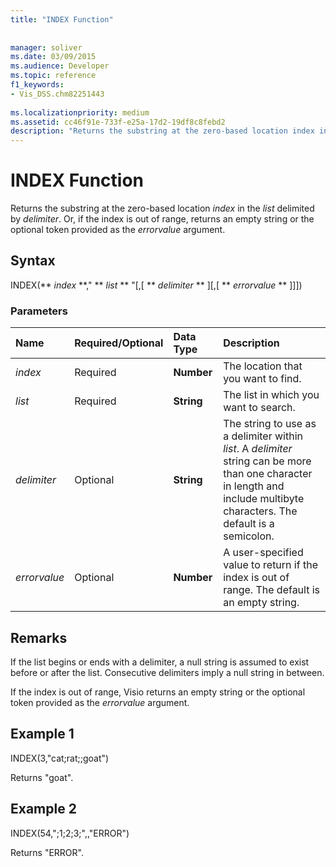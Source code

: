 ```yaml
---
title: "INDEX Function"
 
 
manager: soliver
ms.date: 03/09/2015
ms.audience: Developer
ms.topic: reference
f1_keywords:
- Vis_DSS.chm82251443
 
ms.localizationpriority: medium
ms.assetid: cc46f91e-733f-e25a-17d2-19df8c8febd2
description: "Returns the substring at the zero-based location index in the list delimited by delimiter. Or, if the index is out of range, returns an empty string or the optional token provided as the errorvalue argument."
---
```


# INDEX Function

Returns the substring at the zero-based location  _index_ in the _list_ delimited by  _delimiter_. Or, if the index is out of range, returns an empty string or the optional token provided as the  *errorvalue* argument. 
  
## Syntax

INDEX(** *index* **," ** *list* ** "[,[ ** *delimiter* ** ][,[ ** *errorvalue* ** ]]]) 
  
### Parameters

|**Name**|**Required/Optional**|**Data Type**|**Description**|
|:-----|:-----|:-----|:-----|
| _index_ <br/> |Required  <br/> |**Number** <br/> |The location that you want to find. |
| _list_ <br/> |Required  <br/> |**String** <br/> |The list in which you want to search. |
| _delimiter_ <br/> |Optional  <br/> |**String** <br/> | The string to use as a delimiter within  _list_. A  _delimiter_ string can be more than one character in length and include multibyte characters. The default is a semicolon. |
| _errorvalue_ <br/> |Optional  <br/> |**Number** <br/> | A user-specified value to return if the index is out of range. The default is an empty string. |
   
## Remarks

If the list begins or ends with a delimiter, a null string is assumed to exist before or after the list. Consecutive delimiters imply a null string in between. 
  
If the index is out of range, Visio returns an empty string or the optional token provided as the  *errorvalue* argument. 
  
## Example 1

INDEX(3,"cat;rat;;goat")
  
Returns "goat".
  
## Example 2

INDEX(54,";1;2;3;",,"ERROR")
  
Returns "ERROR".
  


